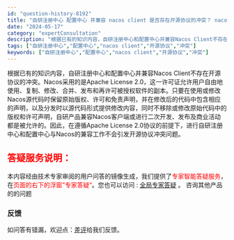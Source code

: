 ```yaml
---
id: "question-history-8192"
title: "自研注册中心 配置中心 并兼容 nacos client 是否存在开源协议的冲突？ nacos-opensource"
date: "2024-05-17"
category: "expertConsultation"
description: "根据已有的知识内容，自研注册中心和配置中心并兼容Nacos Client不存在开源协议的冲突。Nacos采用的是Apache License 2.0，这一许可证允许用户自由地使用、复制、修改、合并、发布和再许可被授权软件的副本。只要在使用或修改Nacos源代码时保留原始版权、许可和免责声明，并在修改"
tags: ["自研注册中心","配置中心","nacos client","开源协议","冲突"]
keywords: ["自研注册中心","配置中心","nacos client","开源协议","冲突"]
---
```


根据已有的知识内容，自研注册中心和配置中心并兼容Nacos Client不存在开源协议的冲突。Nacos采用的是Apache License 2.0，这一许可证允许用户自由地使用、复制、修改、合并、发布和再许可被授权软件的副本。只要在使用或修改Nacos源代码时保留原始版权、许可和免责声明，并在修改后的代码中包含相应的声明，以及分发时以源代码形式提供修改内容，同时不移除或修改原始代码中的版权和许可声明，自研产品兼容Nacos客户端或进行二次开发、发布及商业活动都是被允许的。因此，在遵循Apache License 2.0协议的前提下，进行自研注册中心和配置中心与Nacos的兼容工作不会引发开源协议冲突问题。
## <font color="#FF0000">答疑服务说明：</font> 

本内容经由技术专家审阅的用户问答的镜像生成，我们提供了<font color="#FF0000">专家智能答疑服务</font>，在<font color="#FF0000">页面的右下的浮窗”专家答疑“</font>。您也可以访问 : [全局专家答疑](https://opensource.alibaba.com/chatBot) 。 咨询其他产品的的问题

### 反馈
如问答有错漏，欢迎点：[差评](https://ai.nacos.io/user/feedbackByEnhancerGradePOJOID?enhancerGradePOJOId=13551)给我们反馈。
